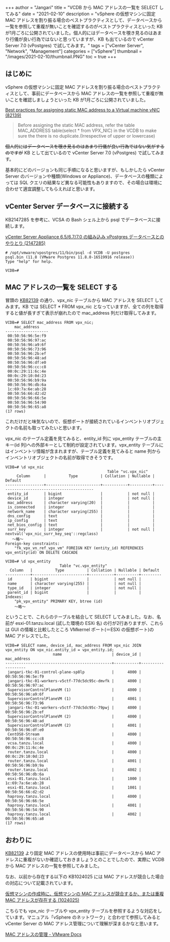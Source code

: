 +++
author = "Jangari"
title = "VCDB から MAC アドレスの一覧を SELECT してみる"
date = "2021-02-10"
description = "vSphere の仮想マシンに固定 MAC アドレスを割り振る場合のベストプラクティスとして、データベースから一覧を参照して重複が無いことを確認するのがベストプラクティスといった KB が1月ごろに公開されていました。個人的にはデータベースを覗き見るのはあまり行儀が良い行為ではないと思っていますが、KB も出ているので vCenter Server 7.0 (vPostgres) で試してみます。"
tags = ["vCenter Server", "Network", "Management"]
categories = ["vSphere"]
thumbnail = "/images/2021-02-10/thumbnail.PNG"
toc = true
+++

## はじめに

vSphere の仮想マシンに固定 MAC アドレスを割り振る場合のベストプラクティスとして、事前にデータベースから MAC アドレスの一覧を参照して重複が無いことを確認しましょうといった KB が1月ごろに公開されていました。

[Best practices for assigning static MAC address to a Virtual machine vNIC (82139)](https://kb.vmware.com/s/article/82139)

> Before assigning the static MAC address, refer the table MAC_ADDRESS table(select * from VPX_NIC) in the VCDB to make sure the there is no duplicate.(Irrespective of upper or lowercase)

~~個人的にはデータベースを覗き見るのはあまり行儀が良い行為ではない気がするのですが~~ KB として出ているので vCenter Server 7.0 (vPostgres) で試してみます。

基本的にどのバージョンも同じ手順になると思いますが、もしかしたら vCenter Server のバージョンや種類(Windows or Appliance)、データベースの種類によっては SQL クエリの結果など異なる可能性もありますので、その場合は環境に合わせて適宜調整してもらえればと思います。

## vCenter Server データベースに接続する

KB2147285 を参考に、VCSA の Bash シェル上から psql でデータベースに接続します。

[vCenter Server Appliance 6.5/6.7/7.0 の組み込み vPostgres データベースとのやりとり (2147285)](https://kb.vmware.com/s/article/2147285?lang=ja)

```
# /opt/vmware/vpostgres/11/bin/psql -d VCDB -U postgres
psql.bin (11.8 (VMware Postgres 11.8.0-16519916 release))
Type "help" for help.

VCDB=#
```

## MAC アドレスの一覧を SELECT する

冒頭の [KB82139](https://kb.vmware.com/s/article/82139) の通り、vpx_nic テーブルから MAC アドレスを SELECT してみます。KB では SELECT * FROM vpx_nic となっていますが、全ての列を取得すると値が長すぎて表示が崩れたので mac_address 列だけ取得してみます。

```
VCDB=# SELECT mac_address FROM vpx_nic;
    mac_address
-------------------
 00:50:56:96:5e:f9
 00:50:56:96:97:ac
 00:50:56:96:a9:6f
 00:50:56:96:73:96
 00:50:56:96:2b:ef
 00:50:56:96:48:ad
 00:50:56:96:df:e0
 00:50:56:96:cc:c8
 00:0c:29:11:6c:4e
 00:0c:29:10:0d:23
 00:50:56:96:b9:9a
 00:50:56:96:db:6a
 1c:69:7a:6e:ab:28
 00:50:56:66:d2:d2
 00:50:56:96:66:5e
 00:50:56:96:54:90
 00:50:56:96:65:a8
(17 rows)
```

これだけだと味気ないので、仮想ポートが接続されているインベントリオブジェクトの名前も取ってみたいと思います。

vpx_nic のテーブル定義を見てみると、entity_id 列に vpx_entity テーブルの主キー(id 列)への外部キーとして制約が設定されています。vpx_entity テーブルにはインベントリ情報が含まれますが、テーブル定義を見てみると name 列からインベントリオブジェクトの名前が取得できそうです。

```
VCDB=# \d vpx_nic
                                             Table "vc.vpx_nic"
     Column      |          Type          | Collation | Nullable |                  Default
-----------------+------------------------+-----------+----------+-------------------------------------------
 entity_id       | bigint                 |           | not null |
 device_id       | integer                |           | not null |
 mac_address     | character varying(20)  |           |          |
 is_connected    | integer                |           |          |
 network_name    | character varying(255) |           |          |
 dns_config      | text                   |           |          |
 ip_config       | text                   |           |          |
 net_bios_config | text                   |           |          |
 surr_key        | integer                |           | not null | nextval('vpx_nic_surr_key_seq'::regclass)
   ～略～
Foreign-key constraints:
    "fk_vpx_vn_ref_vpx_vm" FOREIGN KEY (entity_id) REFERENCES vpx_entity(id) ON DELETE CASCADE

VCDB=# \d vpx_entity
                        Table "vc.vpx_entity"
  Column   |          Type          | Collation | Nullable | Default
-----------+------------------------+-----------+----------+---------
 id        | bigint                 |           | not null |
 name      | character varying(255) |           | not null |
 type_id   | integer                |           | not null |
 parent_id | bigint                 |           |          |
Indexes:
    "pk_vpx_entity" PRIMARY KEY, btree (id)
    ～略～
```

ということで、これらのテーブルを結合して SELECT してみました。なお、名前が esxi-01.tanzu.local (試した環境の ESXi 名) の行が2行ありますが、これらは GUI の情報と比較したところ VMkernel ポート(＝ESXi の仮想ポート)の MAC アドレスでした。

```
VCDB=# SELECT name, device_id, mac_address FROM vpx_nic JOIN vpx_entity ON vpx_nic.entity_id = vpx_entity.id;
                     name                      | device_id |    mac_address
-----------------------------------------------+-----------+-------------------
 jangari-tkc-01-control-plane-sp8lp            |      4000 | 00:50:56:96:5e:f9
 jangari-tkc-01-workers-v5ctf-77dc5dc95c-dmvfk |      4000 | 00:50:56:96:97:ac
 SupervisorControlPlaneVM (1)                  |      4000 | 00:50:56:96:a9:6f
 SupervisorControlPlaneVM (1)                  |      4001 | 00:50:56:96:73:96
 jangari-tkc-01-workers-v5ctf-77dc5dc95c-79pwj |      4000 | 00:50:56:96:2b:ef
 SupervisorControlPlaneVM (2)                  |      4000 | 00:50:56:96:48:ad
 SupervisorControlPlaneVM (2)                  |      4001 | 00:50:56:96:df:e0
 CentOS8-Stream                                |      4000 | 00:50:56:96:cc:c8
 vcsa.tanzu.local                              |      4000 | 00:0c:29:11:6c:4e
 router.tanzu.local                            |      4000 | 00:0c:29:10:0d:23
 router.tanzu.local                            |      4001 | 00:50:56:96:b9:9a
 router.tanzu.local                            |      4002 | 00:50:56:96:db:6a
 esxi-01.tanzu.local                           |      1000 | 1c:69:7a:6e:ab:28
 esxi-01.tanzu.local                           |      1001 | 00:50:56:66:d2:d2
 haproxy.tanzu.local                           |      4000 | 00:50:56:96:66:5e
 haproxy.tanzu.local                           |      4001 | 00:50:56:96:54:90
 haproxy.tanzu.local                           |      4002 | 00:50:56:96:65:a8
(17 rows)
```

## おわりに

[KB82139](https://kb.vmware.com/s/article/82139) より固定 MAC アドレスの使用時は事前にデータベースから MAC アドレスに重複がないか確認しておきましょうとのことでしたので、実際に VCDB から MAC アドレスの一覧を参照してみました。

なお、以前から存在する以下の KB1024025 には MAC アドレスが競合した場合の対応について記載されています。

[仮想マシンの作成時に、仮想マシンの MAC アドレスが競合するか、または重複 MAC アドレスが存在する (1024025)](https://kb.vmware.com/s/article/1024025?lang=ja)

こちらでも vpx_nic テーブルや vpx_entity テーブルを参照するような対応をしています。マニュアル「vSphere のネットワーク」と合わせて参照してみると vCenter Server の MAC アドレス管理について理解が深まるかなと思います。

[MAC アドレスの管理 - VMware Docs](https://docs.vmware.com/jp/VMware-vSphere/7.0/com.vmware.vsphere.networking.doc/GUID-1C9C9FA5-2D2D-48DA-9AD5-110171E8FD36.html)